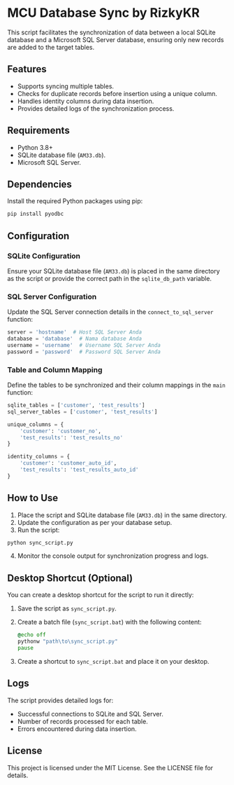 # MCU Database Sync by RizkyKR

This script facilitates the synchronization of data between a local SQLite database and a Microsoft SQL Server database, ensuring only new records are added to the target tables.

## Features
- Supports syncing multiple tables.
- Checks for duplicate records before insertion using a unique column.
- Handles identity columns during data insertion.
- Provides detailed logs of the synchronization process.

## Requirements
- Python 3.8+
- SQLite database file (`AM33.db`).
- Microsoft SQL Server.

## Dependencies
Install the required Python packages using pip:

```bash
pip install pyodbc
```

## Configuration

### SQLite Configuration
Ensure your SQLite database file (`AM33.db`) is placed in the same directory as the script or provide the correct path in the `sqlite_db_path` variable.

### SQL Server Configuration
Update the SQL Server connection details in the `connect_to_sql_server` function:

```python
server = 'hostname'  # Host SQL Server Anda
database = 'database'  # Nama database Anda
username = 'username'  # Username SQL Server Anda
password = 'password'  # Password SQL Server Anda
```

### Table and Column Mapping
Define the tables to be synchronized and their column mappings in the `main` function:

```python
sqlite_tables = ['customer', 'test_results']
sql_server_tables = ['customer', 'test_results']

unique_columns = {
    'customer': 'customer_no',
    'test_results': 'test_results_no'
}

identity_columns = {
    'customer': 'customer_auto_id',
    'test_results': 'test_results_auto_id'
}
```

## How to Use

1. Place the script and SQLite database file (`AM33.db`) in the same directory.
2. Update the configuration as per your database setup.
3. Run the script:

```bash
python sync_script.py
```

4. Monitor the console output for synchronization progress and logs.

## Desktop Shortcut (Optional)

You can create a desktop shortcut for the script to run it directly:

1. Save the script as `sync_script.py`.
2. Create a batch file (`sync_script.bat`) with the following content:

   ```bat
   @echo off
   pythonw "path\to\sync_script.py"
   pause
   ```

3. Create a shortcut to `sync_script.bat` and place it on your desktop.

## Logs

The script provides detailed logs for:
- Successful connections to SQLite and SQL Server.
- Number of records processed for each table.
- Errors encountered during data insertion.

## License
This project is licensed under the MIT License. See the LICENSE file for details.
